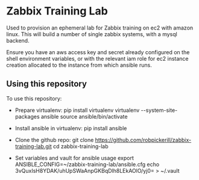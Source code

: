 # Zabbix Training Lab

Used to provision an ephemeral lab for Zabbix training on ec2 with amazon linux. This will build a number of single zabbix systems, with a mysql backend.

Ensure you have an aws access key and secret already configured on the shell environment variables, or with the relevant iam role for ec2 instance creation allocated to the instance from which ansible runs.

## Using this repository

To use this repository:

- Prepare  virtualenv:
pip install virtualenv
virtualenv --system-site-packages ansible
source ansible/bin/activate

- Install ansible in virtualenv:
pip install ansible

- Clone the github repo:
git clone https://github.com/robpickerill/zabbix-training-lab.git
cd zabbix-training-lab

- Set variables and vault for ansible usage
export ANSIBLE_CONFIG=~/zabbix-training-lab/ansible.cfg
echo 3vQuxIsH8YDAK/uhUpSWaAnpGKBqDlh8LEkAOlO/yj0= > ~/.vault
